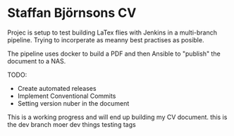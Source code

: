 # Staffan Björnsons CV
Projec is setup to test building LaTex flies with Jenkins in a multi-branch pipeline. Trying to incorperate as meanny best practises as posible. 

The pipeline uses docker to build a PDF and then Ansible to "publish" the document to a NAS. 

TODO:
- Create automated releases 
- Implement Conventional Commits
- Setting version nuber in the document

This is a working progress and will end up building my CV document.
this is the dev branch
moer dev things
testing tags
